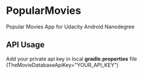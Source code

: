 # PopularMovies
Popular Movies App for Udacity Android Nanodegree

## API Usage
Add your private api key in local **gradle.properties** file (TheMovieDatabaseApiKey="YOUR_API_KEY")</br>


